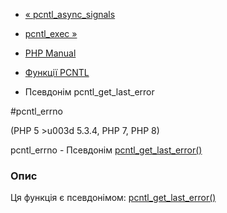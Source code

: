 - [« pcntl_async_signals](function.pcntl-async-signals.md)
- [pcntl_exec »](function.pcntl-exec.md)

- [PHP Manual](index.md)
- [Функції PCNTL](ref.pcntl.md)
- Псевдонім pcntl_get_last_error

#pcntl_errno

(PHP 5 \>u003d 5.3.4, PHP 7, PHP 8)

pcntl_errno - Псевдонім
[pcntl_get_last_error()](function.pcntl-get-last-error.md)

### Опис

Ця функція є псевдонімом:
[pcntl_get_last_error()](function.pcntl-get-last-error.md)

